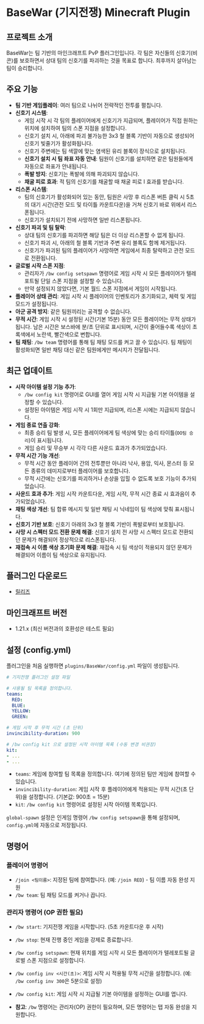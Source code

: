 # BaseWar (기지전쟁) Minecraft Plugin

## 프로젝트 소개
BaseWar는 팀 기반의 마인크래프트 PvP 플러그인입니다. 각 팀은 자신들의 신호기(비콘)를 보호하면서 상대 팀의 신호기를 파괴하는 것을 목표로 합니다. 최후까지 살아남는 팀이 승리합니다.

## 주요 기능
*   **팀 기반 게임플레이**: 여러 팀으로 나뉘어 전략적인 전투를 펼칩니다.
*   **신호기 시스템**:
    *   게임 시작 시 각 팀의 플레이어에게 신호기가 지급되며, 플레이어가 직접 원하는 위치에 설치하여 팀의 스폰 지점을 설정합니다.
    *   신호기 설치 시, 아래에 파괴 불가능한 3x3 철 블록 기반이 자동으로 생성되어 신호기 빛줄기가 활성화됩니다.
    *   신호기 주변에는 팀 색깔에 맞는 염색된 유리 블록이 장식으로 설치됩니다.
    *   **신호기 설치 시 팀 좌표 자동 안내**: 팀원이 신호기를 설치하면 같은 팀원들에게 자동으로 좌표가 안내됩니다.
    *   **폭발 방지**: 신호기는 폭발에 의해 파괴되지 않습니다.
    *   **채굴 피로 효과**: 적 팀의 신호기를 채굴할 때 채굴 피로 I 효과를 받습니다.
*   **리스폰 시스템**:
    *   팀의 신호기가 활성화되어 있는 동안, 팀원은 사망 후 리스폰 버튼 클릭 시 5초의 대기 시간(관전 모드 및 타이틀 카운트다운)을 거쳐 신호기 바로 위에서 리스폰됩니다.
    *   신호기가 설치되기 전에 사망하면 일반 리스폰됩니다.
*   **신호기 파괴 및 팀 탈락**:
    *   상대 팀의 신호기를 파괴하면 해당 팀은 더 이상 리스폰할 수 없게 됩니다.
    *   신호기 파괴 시, 아래의 철 블록 기반과 주변 유리 블록도 함께 제거됩니다.
    *   신호기가 파괴된 팀의 플레이어가 사망하면 게임에서 최종 탈락하고 관전 모드로 전환됩니다.
*   **글로벌 시작 스폰 지점**:
    *   관리자가 `/bw config setspawn` 명령어로 게임 시작 시 모든 플레이어가 텔레포트될 단일 스폰 지점을 설정할 수 있습니다.
    *   만약 설정되지 않았다면, 기본 월드 스폰 지점에서 게임이 시작됩니다.
*   **플레이어 상태 관리**: 게임 시작 시 플레이어의 인벤토리가 초기화되고, 체력 및 게임 모드가 설정됩니다.
*   **아군 공격 방지**: 같은 팀원끼리는 공격할 수 없습니다.
*   **무적 시간**: 게임 시작 시 설정된 시간(기본 15분) 동안 모든 플레이어는 무적 상태가 됩니다. 남은 시간은 보스바에 분/초 단위로 표시되며, 시간이 줄어들수록 색상이 초록색에서 노란색, 빨간색으로 변합니다.
*   **팀 채팅**: `/bw team` 명령어를 통해 팀 채팅 모드를 켜고 끌 수 있습니다. 팀 채팅이 활성화되면 일반 채팅 대신 같은 팀원에게만 메시지가 전달됩니다.

## 최근 업데이트
*   **시작 아이템 설정 기능 추가**:
    *   `/bw config kit` 명령어로 GUI를 열어 게임 시작 시 지급될 기본 아이템을 설정할 수 있습니다.
    *   설정된 아이템은 게임 시작 시 1회만 지급되며, 리스폰 시에는 지급되지 않습니다.
*   **게임 종료 연출 강화**:
    *   최종 승리 팀 발생 시, 모든 플레이어에게 팀 색상에 맞는 승리 타이틀(`OO팀 승리`)이 표시됩니다.
    *   게임 승리 및 무승부 시 각각 다른 사운드 효과가 추가되었습니다.
*   **무적 시간 기능 개선**:
    *   무적 시간 동안 플레이어 간의 전투뿐만 아니라 낙사, 용암, 익사, 몬스터 등 모든 종류의 데미지로부터 플레이어를 보호합니다.
    *   무적 시간에는 신호기를 파괴하거나 손상을 입힐 수 없도록 보호 기능이 추가되었습니다.
*   **사운드 효과 추가**: 게임 시작 카운트다운, 게임 시작, 무적 시간 종료 시 효과음이 추가되었습니다.
*   **채팅 색상 개선**: 팀 합류 메시지 및 일반 채팅 시 닉네임이 팀 색상에 맞춰 표시됩니다.
*   **신호기 기반 보호**: 신호기 아래의 3x3 철 블록 기반이 폭발로부터 보호됩니다.
*   **사망 시 스펙터 모드 전환 문제 해결**: 신호기 설치 전 사망 시 스펙터 모드로 전환되던 문제가 해결되어 정상적으로 리스폰됩니다.
*   **재접속 시 이름 색상 초기화 문제 해결**: 재접속 시 팀 색상이 적용되지 않던 문제가 해결되어 이름이 팀 색상으로 유지됩니다.

## 플러그인 다운로드
* [릴리즈](https://github.com/agfeu0/basewar/releases/tag/basewar)

## 마인크래프트 버전
* 1.21.x (최신 버전과의 호환성은 테스트 필요)

## 설정 (config.yml)
플러그인을 처음 실행하면 `plugins/BaseWar/config.yml` 파일이 생성됩니다.

```yaml
# 기지전쟁 플러그인 설정 파일

# 사용될 팀 목록을 정의합니다.
teams:
  RED:
  BLUE:
  YELLOW:
  GREEN:

# 게임 시작 후 무적 시간 (초 단위)
invincibility-duration: 900

# /bw config kit 으로 설정된 시작 아이템 목록 (수동 변경 비권장)
kit:
- ...
- ...
```
*   `teams`: 게임에 참여할 팀 목록을 정의합니다. 여기에 정의된 팀만 게임에 참여할 수 있습니다.
*   `invincibility-duration`: 게임 시작 후 플레이어에게 적용되는 무적 시간(초 단위)을 설정합니다. (기본값: 900초 = 15분)
*   `kit`: `/bw config kit` 명령어로 설정된 시작 아이템 목록입니다.

`global-spawn` 설정은 인게임 명령어 `/bw config setspawn`을 통해 설정되며, `config.yml`에 자동으로 저장됩니다.

## 명령어
### 플레이어 명령어
*   `/join <팀이름>`: 지정된 팀에 참여합니다. (예: `/join RED`) - 팀 이름 자동 완성 지원
*   `/bw team`: 팀 채팅 모드를 켜거나 끕니다.

### 관리자 명령어 (OP 권한 필요)
*   `/bw start`: 기지전쟁 게임을 시작합니다. (5초 카운트다운 후 시작)
*   `/bw stop`: 현재 진행 중인 게임을 강제로 종료합니다.
*   `/bw config setspawn`: 현재 위치를 게임 시작 시 모든 플레이어가 텔레포트될 글로벌 스폰 지점으로 설정합니다.
*   `/bw config inv <시간(초)>`: 게임 시작 시 적용될 무적 시간을 설정합니다. (예: `/bw config inv 300`은 5분으로 설정)
*   `/bw config kit`: 게임 시작 시 지급될 기본 아이템을 설정하는 GUI를 엽니다.

*   **참고**: `/bw` 명령어는 관리자(OP) 권한이 필요하며, 모든 명령어는 탭 자동 완성을 지원합니다.

